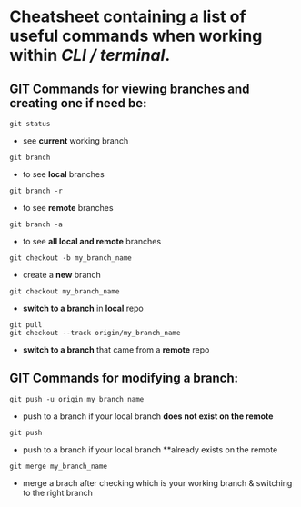 # Cheatsheet containing a list of useful commands when working within ***CLI / terminal***. 
## GIT Commands for viewing branches and creating one if need be: 
`git status` 
* see **current** working branch

`git branch` 
* to see **local** branches 

`git branch -r`
* to see **remote** branches

`git branch -a`
* to see **all local and remote** branches 

`git checkout -b my_branch_name`
* create a **new** branch 

`git checkout my_branch_name` 
* **switch to a branch** in **local** repo 

`git pull` <br />
`git checkout --track origin/my_branch_name`
* **switch to a branch** that came from a **remote** repo 


## GIT Commands for modifying a branch: 
`git push -u origin my_branch_name`
* push to a branch if your local branch **does not exist on the remote**

`git push`
* push to a branch if your local branch **already exists on the remote

`git merge my_branch_name` 
* merge a brach after checking which is your working branch & switching to the right branch 
